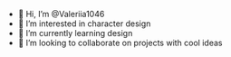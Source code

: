 - 👋 Hi, I’m @Valeriia1046
- 👀 I’m interested in character design
- 🌱 I’m currently learning design
- 💞️ I’m looking to collaborate on projects with cool ideas


<!---
Valeriia1046/Valeriia1046 is a ✨ special ✨ repository because its `README.md` (this file) appears on your GitHub profile.
You can click the Preview link to take a look at your changes.
--->
